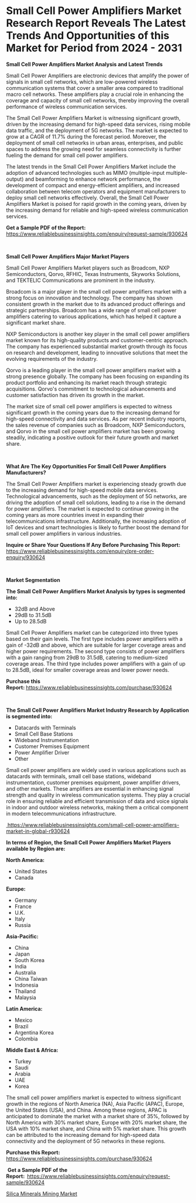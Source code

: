 <p><h1>Small Cell Power Amplifiers Market Research Report Reveals The Latest Trends And Opportunities of this Market for Period from 2024 - 2031</h1></p><p><strong>Small Cell Power Amplifiers Market Analysis and Latest Trends</strong></p>
<p><p>Small Cell Power Amplifiers are electronic devices that amplify the power of signals in small cell networks, which are low-powered wireless communication systems that cover a smaller area compared to traditional macro cell networks. These amplifiers play a crucial role in enhancing the coverage and capacity of small cell networks, thereby improving the overall performance of wireless communication services.</p><p>The Small Cell Power Amplifiers Market is witnessing significant growth, driven by the increasing demand for high-speed data services, rising mobile data traffic, and the deployment of 5G networks. The market is expected to grow at a CAGR of 11.7% during the forecast period. Moreover, the deployment of small cell networks in urban areas, enterprises, and public spaces to address the growing need for seamless connectivity is further fueling the demand for small cell power amplifiers.</p><p>The latest trends in the Small Cell Power Amplifiers Market include the adoption of advanced technologies such as MIMO (multiple-input multiple-output) and beamforming to enhance network performance, the development of compact and energy-efficient amplifiers, and increased collaboration between telecom operators and equipment manufacturers to deploy small cell networks effectively. Overall, the Small Cell Power Amplifiers Market is poised for rapid growth in the coming years, driven by the increasing demand for reliable and high-speed wireless communication services.</p></p>
<p><strong>Get a Sample PDF of the Report:&nbsp;</strong> <a href="https://www.reliablebusinessinsights.com/enquiry/request-sample/930624">https://www.reliablebusinessinsights.com/enquiry/request-sample/930624</a></p>
<p>&nbsp;</p>
<p><strong>Small Cell Power Amplifiers Major Market Players</strong></p>
<p><p>Small Cell Power Amplifiers Market players such as Broadcom, NXP Semiconductors, Qorvo, RFHIC, Texas Instruments, Skyworks Solutions, and TEKTELIC Communications are prominent in the industry. </p><p>Broadcom is a major player in the small cell power amplifiers market with a strong focus on innovation and technology. The company has shown consistent growth in the market due to its advanced product offerings and strategic partnerships. Broadcom has a wide range of small cell power amplifiers catering to various applications, which has helped it capture a significant market share.</p><p>NXP Semiconductors is another key player in the small cell power amplifiers market known for its high-quality products and customer-centric approach. The company has experienced substantial market growth through its focus on research and development, leading to innovative solutions that meet the evolving requirements of the industry.</p><p>Qorvo is a leading player in the small cell power amplifiers market with a strong presence globally. The company has been focusing on expanding its product portfolio and enhancing its market reach through strategic acquisitions. Qorvo's commitment to technological advancements and customer satisfaction has driven its growth in the market.</p><p>The market size of small cell power amplifiers is expected to witness significant growth in the coming years due to the increasing demand for high-speed connectivity and data services. As per recent industry reports, the sales revenue of companies such as Broadcom, NXP Semiconductors, and Qorvo in the small cell power amplifiers market has been growing steadily, indicating a positive outlook for their future growth and market share.</p></p>
<p>&nbsp;</p>
<p><strong>What Are The Key Opportunities For Small Cell Power Amplifiers Manufacturers?</strong></p>
<p><p>The Small Cell Power Amplifiers market is experiencing steady growth due to the increasing demand for high-speed mobile data services. Technological advancements, such as the deployment of 5G networks, are driving the adoption of small cell solutions, leading to a rise in the demand for power amplifiers. The market is expected to continue growing in the coming years as more countries invest in expanding their telecommunications infrastructure. Additionally, the increasing adoption of IoT devices and smart technologies is likely to further boost the demand for small cell power amplifiers in various industries.</p></p>
<p><strong>Inquire or Share Your Questions If Any Before Purchasing This Report:</strong> <a href="https://www.reliablebusinessinsights.com/enquiry/pre-order-enquiry/930624">https://www.reliablebusinessinsights.com/enquiry/pre-order-enquiry/930624</a></p>
<p>&nbsp;</p>
<p><strong>Market Segmentation</strong></p>
<p><strong>The Small Cell Power Amplifiers Market Analysis by types is segmented into:</strong></p>
<p><ul><li>32dB and Above</li><li>29dB to 31.5dB</li><li>Up to 28.5dB</li></ul></p>
<p><p>Small Cell Power Amplifiers market can be categorized into three types based on their gain levels. The first type includes power amplifiers with a gain of -32dB and above, which are suitable for larger coverage areas and higher power requirements. The second type consists of power amplifiers with a gain ranging from 29dB to 31.5dB, catering to medium-sized coverage areas. The third type includes power amplifiers with a gain of up to 28.5dB, ideal for smaller coverage areas and lower power needs.</p></p>
<p><strong>Purchase this Report:&nbsp;</strong><a href="https://www.reliablebusinessinsights.com/purchase/930624">https://www.reliablebusinessinsights.com/purchase/930624</a></p>
<p>&nbsp;</p>
<p><strong>The Small Cell Power Amplifiers Market Industry Research by Application is segmented into:</strong></p>
<p><ul><li>Datacards with Terminals</li><li>Small Cell Base Stations</li><li>Wideband Instrumentation</li><li>Customer Premises Equipment</li><li>Power Amplifier Driver</li><li>Other</li></ul></p>
<p><p>Small cell power amplifiers are widely used in various applications such as datacards with terminals, small cell base stations, wideband instrumentation, customer premises equipment, power amplifier drivers, and other markets. These amplifiers are essential in enhancing signal strength and quality in wireless communication systems. They play a crucial role in ensuring reliable and efficient transmission of data and voice signals in indoor and outdoor wireless networks, making them a critical component in modern telecommunications infrastructure.</p></p>
<p><a href="https://www.reliablebusinessinsights.com/small-cell-power-amplifiers-market-in-global-r930624">&nbsp;https://www.reliablebusinessinsights.com/small-cell-power-amplifiers-market-in-global-r930624</a></p>
<p><strong>In terms of Region, the Small Cell Power Amplifiers Market Players available by Region are:</strong></p>
<p>
    <p> <strong> North America: </strong>
        <ul>
            <li>United States</li>
            <li>Canada</li>
        </ul>
        </p> 
    <p> <strong> Europe: </strong>
        <ul>
            <li>Germany</li>
            <li>France</li>
            <li>U.K.</li>
            <li>Italy</li>
            <li>Russia</li>
        </ul>
        </p> 
    <p> <strong> Asia-Pacific: </strong>
        <ul>
            <li>China</li>
            <li>Japan</li>
            <li>South Korea</li>
            <li>India</li>
            <li>Australia</li>
            <li>China Taiwan</li>
            <li>Indonesia</li>
            <li>Thailand</li>
            <li>Malaysia</li>
        </ul>
        </p> 
    <p> <strong> Latin America: </strong>
        <ul>
            <li>Mexico</li>
            <li>Brazil</li>
            <li>Argentina Korea</li>
            <li>Colombia</li>
        </ul>
        </p> 
    <p> <strong> Middle East & Africa: </strong>
        <ul>
            <li>Turkey</li>
            <li>Saudi</li>
            <li>Arabia</li>
            <li>UAE</li>
            <li>Korea</li>
        </ul>
    </p>
    </p>
<p><p>The small cell power amplifiers market is expected to witness significant growth in the regions of North America (NA), Asia Pacific (APAC), Europe, the United States (USA), and China. Among these regions, APAC is anticipated to dominate the market with a market share of 35%, followed by North America with 30% market share, Europe with 20% market share, the USA with 10% market share, and China with 5% market share. This growth can be attributed to the increasing demand for high-speed data connectivity and the deployment of 5G networks in these regions.</p></p>
<p><strong>Purchase this Report: </strong><a href="https://www.reliablebusinessinsights.com/purchase/930624">https://www.reliablebusinessinsights.com/purchase/930624</a></p>
<p>&nbsp;<strong>Get a Sample PDF of the Report:&nbsp;&nbsp;</strong><a href="https://www.reliablebusinessinsights.com/enquiry/request-sample/930624">https://www.reliablebusinessinsights.com/enquiry/request-sample/930624</a></p>
<p><strong></strong></p>
<p><p><a href="https://github.com/julyju69/Market-Research-Report-List-5/blob/main/silica-minerals-mining-market.md">Silica Minerals Mining Market</a></p></p>